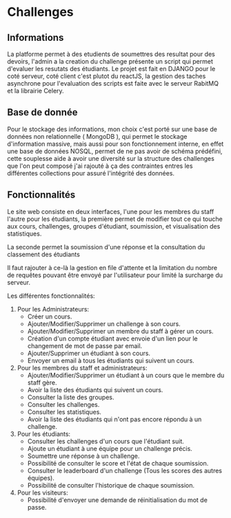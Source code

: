 # Challenges
## Informations
La platforme permet à des etudients de soumettres des resultat pour des devoirs, l'admin a la creation du challenge présente un script qui permet d'evaluer les resutats des étudiants.
Le projet est fait en DJANGO pour le coté serveur, coté client c'est plutot du reactJS, la gestion des taches asynchrone pour l'evaluation des scripts est faite avec le serveur RabitMQ et la librairie Celery. 
## Base de donnée
Pour le stockage des informations, mon choix c'est porté sur une base de données non relationnelle ( MongoDB ), qui permet le stockage d'information massive, mais aussi pour son fonctionnement interne, en effet une base de données NOSQL, permet de ne pas avoir de schéma prédéfini, cette souplesse aide à avoir une diversité sur la structure des challenges que l'on peut composé j'ai rajouté à ça des contraintes entres les différentes collections pour assuré l'intégrité des données.



## Fonctionnalités
Le site web consiste en deux interfaces, l'une pour les membres du staff l'autre pour les étudiants, la première permet de modifier tout ce qui touche aux cours, challenges, groupes d'étudiant, soumission, et visualisation des statistiques.

La seconde permet la soumission d'une réponse et la consultation du classement des étudiants

Il faut rajouter à ce-là la gestion en file d'attente et la limitation du nombre de requêtes pouvant être envoyé par l'utilisateur pour limité la surcharge du serveur.   

	
Les différentes fonctionnalités:
1. Pour les Administrateurs:
    - Créer un cours.
    - Ajouter/Modifier/Supprimer un challenge à son cours.
    - Ajouter/Modifier/Supprimer un membre du staff à gérer un cours.
    - Création d'un compte étudiant avec envoie d'un lien pour le changement de mot de passe par email.
    - Ajouter/Supprimer un étudiant à son cours.
    - Envoyer un email à tous les étudiants qui suivent un cours.
2. Pour les membres du staff et administrateurs:
    - Ajouter/Modifier/Supprimer un étudiant à un cours que le membre du staff gère.
    - Avoir la liste des étudiants qui suivent un cours.
    - Consulter la liste des groupes.
    - Consulter les challenges.
    - Consulter les statistiques.
    - Avoir la liste des étudiants qui n'ont pas encore répondu à un challenge.
3. Pour les étudiants:
    - Consulter les challenges d'un cours que l'étudiant suit.
    - Ajoute un étudiant à une équipe pour un challenge précis.
    - Soumettre une réponse à un challenge.
    - Possibilité de consulter le score et l'état de chaque soumission.
    - Consulter le leaderboard d'un challenge (Tous les scores des autres équipes).
    - Possibilité de consulter l'historique de chaque soumission.
4. Pour les visiteurs:
    - Possibilité d'envoyer une demande de réinitialisation du mot de passe.
